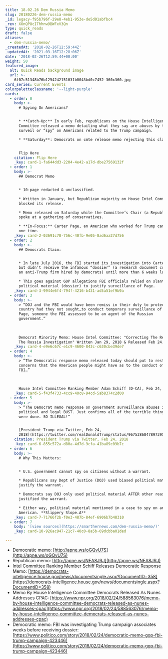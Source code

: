 ```yaml
---
title: 18.02.26 Dem Russia Memo
slug: 20180226-dem-russia-memo
_id: legacy-f95b796f-29e8-4eb1-953e-de5d01abfbc4
_rev: XOnQP8cIThhnw9BWFxV3Qn
type: quick_reads
draft: false
aliases:
  - dem-russia-memo/
_createdAt: '2018-02-26T12:59:44Z'
_updatedAt: '2021-03-16T12:28:06Z'
date: '2018-02-26T12:59:44+00:00'
weight: 50
featured_image:
  alt: Quick Reads background image
  url: >-
    6f07c51348b76b1254242151031b0043bd0c7452-360x360.jpg
card_series: Current Events
colorpaletteclassname: '--light-purple'
cards:
  - order: 0
    body: >-
      # Spying On Americans?


      * **Catch-Up:** In early Feb, republicans on the House Intelligence
      Committee released a memo detailing what they say are abuses by the FBI to
      surveil or “spy” on Americans related to the Trump campaign.

      * **Saturday**: Democrats on cmte release memo rejecting this claim.


      Flip Here
    citation: Flip Here
    _key: card-1-fa644dd3-2204-4e42-a17d-dbe27569132f
  - order: 1
    body: >-
      ## Democrat Memo


      * 10-page redacted & unclassified.

      * Written in January, but Republican majority on House Intel Committee
      blocked its release.

      * Memo released on Saturday while the Committee’s Chair (a Republican)
      spoke at a gathering of conservatives.

      * **In-Focus:** Carter Page, an American who worked for Trump campaign at
      one time.
    _key: card-2-03691c78-756c-40fb-9e05-8ad6aa27d756
  - order: 2
    body: >-
      ## Democrats Claim:


      * In late July 2016, the FBI started its investigation into Carter Page,
      but didn’t receive the infamous “dossier” (a research document created by
      an anti-Trump firm hired by democrats) until more than 6 weeks later.

      * This goes against GOP allegations FBI officials relied on slanted
      political material (dossier) to justify surveillance of Page.
    _key: card-3-9944e6f4-794f-4216-b431-ad5a51ef9b9a
  - order: 3
    body: >-
      > “DOJ and the FBI would have been remiss in their duty to protect the
      country had they not sought…to conduct temporary surveillance of Carter
      Page, someone the FBI assessed to be an agent of the Russian
      government.”  
        
        
        
      Democrat Minority Memo: House Intel Committee: "Correcting The Record -
      The Russia Investigation" Written Jan 29, 2018 & Released Feb 24, 2018
    _key: card-4-e9e6c67c-e1c9-4600-843c-c630cbe39de7
  - order: 4
    body: >-
      > “The Democratic response memo released today should put to rest any
      concerns that the American people might have as to the conduct of the
      FBI…”  
        
        
        
      House Intel Committee Ranking Member Adam Schiff (D-CA), Feb 24, 2018
    _key: card-5-f43f4733-4cc9-40c8-94cd-5ab8374c2d00
  - order: 5
    body: >-
      > “The Democrat memo response on government surveillance abuses is a total
      political and legal BUST. Just confirms all of the terrible things that
      were done. SO ILLEGAL!”


      [President Trump via Twitter, Feb 24,
      2018](https://twitter.com/realDonaldTrump/status/967538684789739520)
    citation: President Trump via Twitter, Feb 24, 2018
    _key: card-6-855c572a-d80a-4d7d-9cfa-41ba89c09b7c
  - order: 6
    body: >-
      # Why This Matters:


      * U.S. government cannot spy on citizens without a warrant.

      * Republicans say Dept of Justice (DOJ) used biased political material to
      justify the warrant.

      * Democrats say DOJ only used political material AFTER other reasons
      justified the warrant.

      * Either way, political material mentioned in a case to spy on an
      American. **Slippery Slope.A**
    _key: card-7-71766f2b-f0e3-487b-84ef-6906b7b48310
  - order: 7
    body: '[view sources](https://smarthernews.com/dem-russia-memo/)'
    _key: card-10-926ac947-21c7-40c0-8a5b-69dcbba01ded

---
```

* Democratic memo: [http://apne.ws/oGQvU7S](http://apne.ws/oGQvU7S)
* Republican memo: [http://apne.ws/NEA8JRJ](http://apne.ws/NEA8JRJ)
* Intel Committee Ranking Member Schiff Releases Democratic Response Memo: [https://democrats-intelligence.house.gov/news/documentsingle.aspx?DocumentID=358](https://democrats-intelligence.house.gov/news/documentsingle.aspx?DocumentID=358)
* Memo By House Intelligence Committee Democrats Released As Nunes Addresses CPAC: [https://www.npr.org/2018/02/24/588563076/memo-by-house-intelligence-committee-democrats-released-as-nunes-addresses-cpac](https://www.npr.org/2018/02/24/588563076/memo-by-house-intelligence-committee-democrats-released-as-nunes-addresses-cpac)
* Democratic memo: FBI was investigating Trump campaign associates weeks before receiving dossier: [https://www.politico.com/story/2018/02/24/democratic-memo-gop-fbi-trump-campaign-423446](https://www.politico.com/story/2018/02/24/democratic-memo-gop-fbi-trump-campaign-423446)